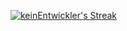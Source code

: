 [![keinEntwickler's Streak](https://github-readme-streak-stats.herokuapp.com/?user=keinEntwickler)](https://git.io/streak-stats)
